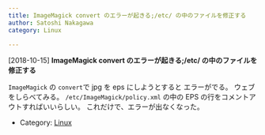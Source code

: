 ```yaml
---
title: ImageMagick convert のエラーが起きる;/etc/ の中のファイルを修正する
author: Satoshi Nakagawa
category: Linux

---
```


[2018-10-15] **ImageMagick convert のエラーが起きる;/etc/ の中のファイルを修正する** 

 `ImageMagick` の
`convert`で jpg を eps にしようとすると
 エラーがでる。
ウェブをしらべてみる。
`/etc/ImageMagick/policy.xml` の中の
EPS の行をコメントアウトすればいいらしい。
これだけで、エラーが出なくなった。

- Category: [Linux](https://merapano.github.io/categories.html#Linux)

